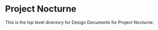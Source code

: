 Project Nocturne
===============

This is the top level directory for Design Documents for Project Nocturne.
